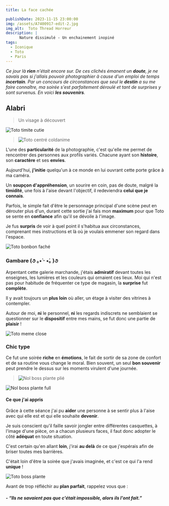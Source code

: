 ```yaml
---
title: La face cachée

publishDate: 2023-11-15 23:00:00
img: /assets/A7400917-edit-2.jpg
img_alt:  Toto Thread Horreur
description: |
      Nature dissimulé - Un enchainement inopiné  
tags:
  - Iconique
  - Toto
  - Paris
---
```


*Ce jour là **rien** n'était encore sur.
De ces clichés émanent un **doute**, je ne savais pas si j'allais pouvoir photographier à cause d'un emploi de temps **incertain**.
Par un concours de circonstances que seul le **destin** a su me faire connaître, ma soirée s'est parfaitement déroulé et tant de surprises y sont survenus. En voici **les souvenirs**.*


## Alabri
>Un visage à découvert

![Toto timite cutie](/assets/A7400753-edit.jpg)

>![Toto centré coldanime](/assets/A7400749-edit-3.jpg)

L'une des **particularité** de la photographie, c'est qu'elle me permet de rencontrer des personnes aux profils variés. Chacune ayant son **histoire**, son **caractère** et ses **envies**.

Aujourd'hui, **j'initie** quelqu'un à ce monde en lui ouvrant cette porte grâce à ma caméra. 

Un **soupçon d'appréhension**, un sourire en coin, pas de doute, malgré la **timidité**, une fois à l'aise devant l'objectif, il redeviendra **celui que je connais**.

Parfois, le simple fait d'être le personnage principal d'une scène peut en dérouter plus d'un, durant cette sortie j'ai fais mon **maximum** pour que Toto se sente en **confiance** afin qu'il se dévoile à l'image.


Je fus **surpris** de voir à quel point il s'habitua aux circonstances, comprenant mes instructions et là où je voulais emmener son regard dans l'espace.

![Toto bonbon faché](/assets/A7400834-edit.jpg)

### Gambare (૭ ｡•̀ ᵕ •́｡ )૭

Arpentant  cette galerie marchande, j'étais **admiratif** devant toutes les enseignes, les lumières et les couleurs qui ornaient ces lieux. Moi qui n'est pas pour habitude de fréquenter ce type de magasin, la **surprise** fut **complète**. 

Il y avait toujours un **plus loin** où aller, un étage à visiter des vitrines à contempler. 

Autour de moi, **ni** le personnel, **ni** les regards indiscrets ne semblaient se questionner sur le **dispositif** entre mes mains, se fut donc une partie de **plaisir** !

![Toto meme close ](/assets/A7400816-edit.jpg)


### Chic type
Ce fut une soirée **riche** en **émotions**, le fait de sortir de sa zone de confort et  de sa routine vous change le moral. Bien souvent, un seul **bon souvenir** peut prendre le dessus sur les moments virulent d'une journée.

>![Nol boss plante plié](/assets/A7401028-edit.jpg)
>
![Nol boss plante full](/assets/A7401060-edit.jpg)

#### Ce que j'ai appris

Grâce à cette séance j'ai pu **aider** une personne à se sentir plus à l'aise avec qui elle est et qui elle souhaite **devenir**.

Je suis conscient qu'il faille savoir jongler entre différentes casquettes, à l'image d'une pièce, on a chacun plusieurs faces, il faut donc adopter le côté **adéquat** en toute situation.

C'est certain qu'en allant **loin**, j'irai **au delà** de ce que j'espérais afin de briser toutes mes barrières.

C'était loin d'être la soirée que j'avais imaginée, et c'est ce qui l'a rend **unique** !


![Toto boss plante](/assets/A7400950-edit.jpg)


Avant de trop réfléchir au **plan parfait**, rappelez vous que : 

##### - *“lls ne savaient pas que c'était impossible, alors ils l'ont fait.”*

